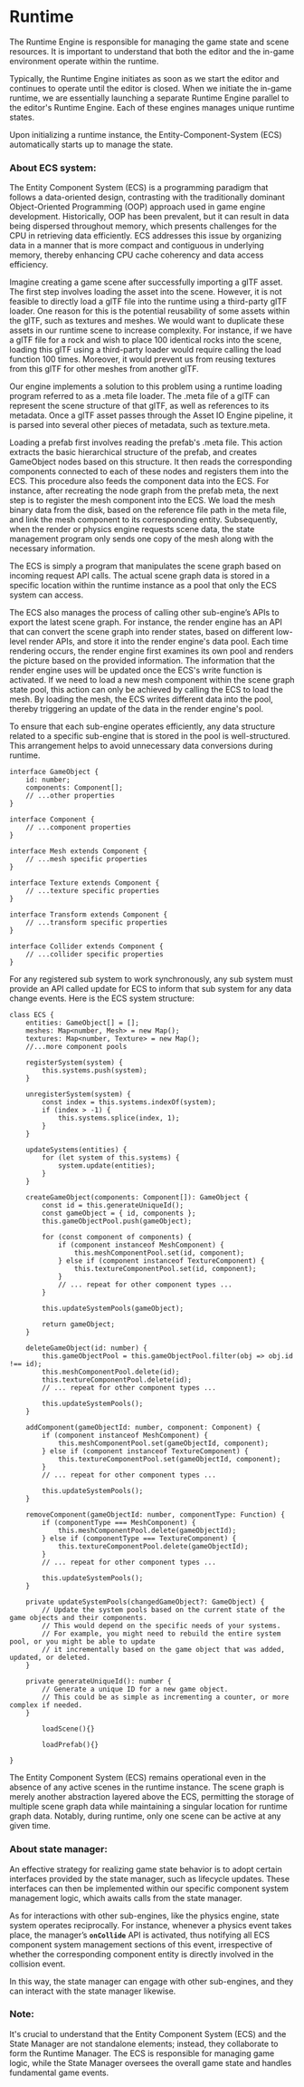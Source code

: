 # Runtime

The Runtime Engine is responsible for managing the game state and scene resources. It is important to understand that both the editor and the in-game environment operate within the runtime.

Typically, the Runtime Engine initiates as soon as we start the editor and continues to operate until the editor is closed. When we initiate the in-game runtime, we are essentially launching a separate Runtime Engine parallel to the editor's Runtime Engine. Each of these engines manages unique runtime states.

Upon initializing a runtime instance, the Entity-Component-System (ECS) automatically starts up to manage the state.

### **About ECS system**:

The Entity Component System (ECS) is a programming paradigm that follows a data-oriented design, contrasting with the traditionally dominant Object-Oriented Programming (OOP) approach used in game engine development. Historically, OOP has been prevalent, but it can result in data being dispersed throughout memory, which presents challenges for the CPU in retrieving data efficiently. ECS addresses this issue by organizing data in a manner that is more compact and contiguous in underlying memory, thereby enhancing CPU cache coherency and data access efficiency.

Imagine creating a game scene after successfully importing a glTF asset. The first step involves loading the asset into the scene. However, it is not feasible to directly load a glTF file into the runtime using a third-party glTF loader. One reason for this is the potential reusability of some assets within the glTF, such as textures and meshes. We would want to duplicate these assets in our runtime scene to increase complexity. For instance, if we have a glTF file for a rock and wish to place 100 identical rocks into the scene, loading this glTF using a third-party loader would require calling the load function 100 times. Moreover, it would prevent us from reusing textures from this glTF for other meshes from another glTF.

Our engine implements a solution to this problem using a runtime loading program referred to as a .meta file loader. The .meta file of a glTF can represent the scene structure of that glTF, as well as references to its metadata. Once a glTF asset passes through the Asset IO Engine pipeline, it is parsed into several other pieces of metadata, such as texture.meta.

Loading a prefab first involves reading the prefab's .meta file. This action extracts the basic hierarchical structure of the prefab, and creates GameObject nodes based on this structure. It then reads the corresponding components connected to each of these nodes and registers them into the ECS. This procedure also feeds the component data into the ECS. For instance, after recreating the node graph from the prefab meta, the next step is to register the mesh component into the ECS. We load the mesh binary data from the disk, based on the reference file path in the meta file, and link the mesh component to its corresponding entity. Subsequently, when the render or physics engine requests scene data, the state management program only sends one copy of the mesh along with the necessary information.

The ECS is simply a program that manipulates the scene graph based on incoming request API calls. The actual scene graph data is stored in a specific location within the runtime instance as a pool that only the ECS system can access.

The ECS also manages the process of calling other sub-engine’s APIs to export the latest scene graph. For instance, the render engine has an API that can convert the scene graph into render states, based on different low-level render APIs, and store it into the render engine's data pool. Each time rendering occurs, the render engine first examines its own pool and renders the picture based on the provided information. The information that the render engine uses will be updated once the ECS's write function is activated. If we need to load a new mesh component within the scene graph state pool, this action can only be achieved by calling the ECS to load the mesh. By loading the mesh, the ECS writes different data into the pool, thereby triggering an update of the data in the render engine's pool.

To ensure that each sub-engine operates efficiently, any data structure related to a specific sub-engine that is stored in the pool is well-structured. This arrangement helps to avoid unnecessary data conversions during runtime.

```tsx
interface GameObject {
    id: number;
    components: Component[];
    // ...other properties
}

interface Component {
    // ...component properties
}

interface Mesh extends Component {
    // ...mesh specific properties
}

interface Texture extends Component {
    // ...texture specific properties
}

interface Transform extends Component {
    // ...transform specific properties
}

interface Collider extends Component {
    // ...collider specific properties
}

```

For any registered sub system to work synchronously, any sub system must provide an API called update for ECS to inform that sub system for any data change events. Here is the ECS system structure:

```tsx
class ECS {
    entities: GameObject[] = [];
    meshes: Map<number, Mesh> = new Map();
    textures: Map<number, Texture> = new Map();
    //...more component pools

    registerSystem(system) {
        this.systems.push(system);
    }

    unregisterSystem(system) {
        const index = this.systems.indexOf(system);
        if (index > -1) {
            this.systems.splice(index, 1);
        }
    }

    updateSystems(entities) {
        for (let system of this.systems) {
            system.update(entities);
        }
    }

    createGameObject(components: Component[]): GameObject {
        const id = this.generateUniqueId();
        const gameObject = { id, components };
        this.gameObjectPool.push(gameObject);

        for (const component of components) {
            if (component instanceof MeshComponent) {
                this.meshComponentPool.set(id, component);
            } else if (component instanceof TextureComponent) {
                this.textureComponentPool.set(id, component);
            }
            // ... repeat for other component types ...
        }

        this.updateSystemPools(gameObject);

        return gameObject;
    }

    deleteGameObject(id: number) {
        this.gameObjectPool = this.gameObjectPool.filter(obj => obj.id !== id);
        this.meshComponentPool.delete(id);
        this.textureComponentPool.delete(id);
        // ... repeat for other component types ...

        this.updateSystemPools();
    }

    addComponent(gameObjectId: number, component: Component) {
        if (component instanceof MeshComponent) {
            this.meshComponentPool.set(gameObjectId, component);
        } else if (component instanceof TextureComponent) {
            this.textureComponentPool.set(gameObjectId, component);
        }
        // ... repeat for other component types ...

        this.updateSystemPools();
    }

    removeComponent(gameObjectId: number, componentType: Function) {
        if (componentType === MeshComponent) {
            this.meshComponentPool.delete(gameObjectId);
        } else if (componentType === TextureComponent) {
            this.textureComponentPool.delete(gameObjectId);
        }
        // ... repeat for other component types ...

        this.updateSystemPools();
    }

    private updateSystemPools(changedGameObject?: GameObject) {
        // Update the system pools based on the current state of the game objects and their components.
        // This would depend on the specific needs of your systems.
        // For example, you might need to rebuild the entire system pool, or you might be able to update
        // it incrementally based on the game object that was added, updated, or deleted.
    }

    private generateUniqueId(): number {
        // Generate a unique ID for a new game object.
        // This could be as simple as incrementing a counter, or more complex if needed.
    }

		loadScene(){}

		loadPrefab(){}

}
```

The Entity Component System (ECS) remains operational even in the absence of any active scenes in the runtime instance. The scene graph is merely another abstraction layered above the ECS, permitting the storage of multiple scene graph data while maintaining a singular location for runtime graph data. Notably, during runtime, only one scene can be active at any given time.

### **About state manager**:

An effective strategy for realizing game state behavior is to adopt certain interfaces provided by the state manager, such as lifecycle updates. These interfaces can then be implemented within our specific component system management logic, which awaits calls from the state manager.

As for interactions with other sub-engines, like the physics engine, state system operates reciprocally. For instance, whenever a physics event takes place, the manager’s **`onCollide`** API is activated, thus notifying all ECS component system management sections of this event, irrespective of whether the corresponding component entity is directly involved in the collision event.

In this way, the state manager can engage with other sub-engines, and they can interact with the state manager likewise.

### **Note:**

It's crucial to understand that the Entity Component System (ECS) and the State Manager are not standalone elements; instead, they collaborate to form the Runtime Manager. The ECS is responsible for managing game logic, while the State Manager oversees the overall game state and handles fundamental game events.